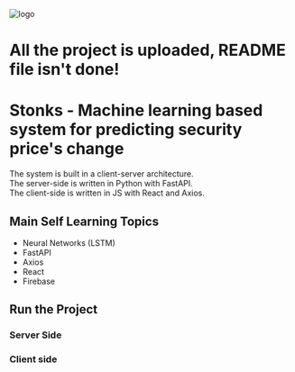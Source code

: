 ![logo](https://user-images.githubusercontent.com/73475107/124584452-f2651380-de5c-11eb-917f-3682c64d727e.png)

# **All the project is uploaded, README file isn't done!**

# Stonks - Machine learning based system for predicting security price's change

The system is built in a client-server architecture.  
The server-side is written in Python with FastAPI.  
The client-side is written in JS with React and Axios.

## Main Self Learning Topics
- Neural Networks (LSTM)
- FastAPI
- Axios
- React
- Firebase

## Run the Project
### Server Side

### Client side
